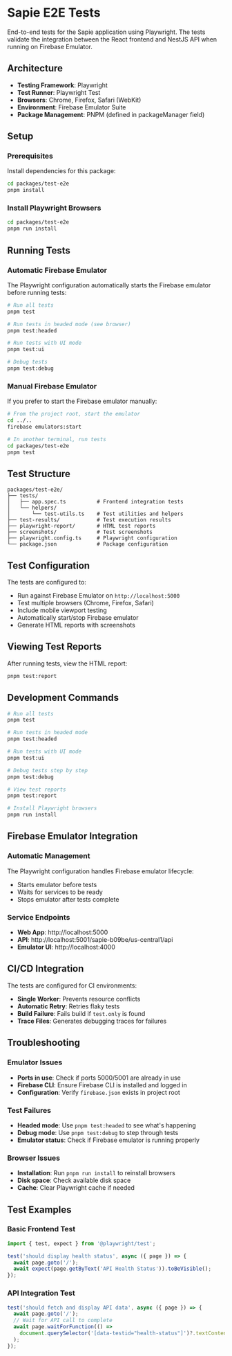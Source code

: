 # Sapie E2E Tests

End-to-end tests for the Sapie application using Playwright. The tests validate the integration between the React frontend and NestJS API when running on Firebase Emulator.

## Architecture

- **Testing Framework**: Playwright
- **Test Runner**: Playwright Test
- **Browsers**: Chrome, Firefox, Safari (WebKit)
- **Environment**: Firebase Emulator Suite
- **Package Management**: PNPM (defined in packageManager field)

## Setup

### Prerequisites

Install dependencies for this package:
```bash
cd packages/test-e2e
pnpm install
```

### Install Playwright Browsers

```bash
cd packages/test-e2e
pnpm run install
```

## Running Tests

### Automatic Firebase Emulator

The Playwright configuration automatically starts the Firebase emulator before running tests:

```bash
# Run all tests
pnpm test

# Run tests in headed mode (see browser)
pnpm test:headed

# Run tests with UI mode
pnpm test:ui

# Debug tests
pnpm test:debug
```

### Manual Firebase Emulator

If you prefer to start the Firebase emulator manually:

```bash
# From the project root, start the emulator
cd ../..
firebase emulators:start

# In another terminal, run tests
cd packages/test-e2e
pnpm test
```

## Test Structure

```
packages/test-e2e/
├── tests/
│   ├── app.spec.ts          # Frontend integration tests
│   └── helpers/
│       └── test-utils.ts    # Test utilities and helpers
├── test-results/            # Test execution results
├── playwright-report/       # HTML test reports
├── screenshots/             # Test screenshots
├── playwright.config.ts     # Playwright configuration
└── package.json             # Package configuration
```

## Test Configuration

The tests are configured to:
- Run against Firebase Emulator on `http://localhost:5000`
- Test multiple browsers (Chrome, Firefox, Safari)
- Include mobile viewport testing
- Automatically start/stop Firebase emulator
- Generate HTML reports with screenshots

## Viewing Test Reports

After running tests, view the HTML report:

```bash
pnpm test:report
```

## Development Commands

```bash
# Run all tests
pnpm test

# Run tests in headed mode
pnpm test:headed

# Run tests with UI mode
pnpm test:ui

# Debug tests step by step
pnpm test:debug

# View test reports
pnpm test:report

# Install Playwright browsers
pnpm run install
```

## Firebase Emulator Integration

### Automatic Management
The Playwright configuration handles Firebase emulator lifecycle:
- Starts emulator before tests
- Waits for services to be ready
- Stops emulator after tests complete

### Service Endpoints
- **Web App**: http://localhost:5000
- **API**: http://localhost:5001/sapie-b09be/us-central1/api
- **Emulator UI**: http://localhost:4000

## CI/CD Integration

The tests are configured for CI environments:
- **Single Worker**: Prevents resource conflicts
- **Automatic Retry**: Retries flaky tests
- **Build Failure**: Fails build if `test.only` is found
- **Trace Files**: Generates debugging traces for failures

## Troubleshooting

### Emulator Issues
- **Ports in use**: Check if ports 5000/5001 are already in use
- **Firebase CLI**: Ensure Firebase CLI is installed and logged in
- **Configuration**: Verify `firebase.json` exists in project root

### Test Failures
- **Headed mode**: Use `pnpm test:headed` to see what's happening
- **Debug mode**: Use `pnpm test:debug` to step through tests
- **Emulator status**: Check if Firebase emulator is running properly

### Browser Issues
- **Installation**: Run `pnpm run install` to reinstall browsers
- **Disk space**: Check available disk space
- **Cache**: Clear Playwright cache if needed

## Test Examples

### Basic Frontend Test
```typescript
import { test, expect } from '@playwright/test';

test('should display health status', async ({ page }) => {
  await page.goto('/');
  await expect(page.getByText('API Health Status')).toBeVisible();
});
```

### API Integration Test
```typescript
test('should fetch and display API data', async ({ page }) => {
  await page.goto('/');
  // Wait for API call to complete
  await page.waitForFunction(() => 
    document.querySelector('[data-testid="health-status"]')?.textContent?.includes('ok')
  );
});
```
